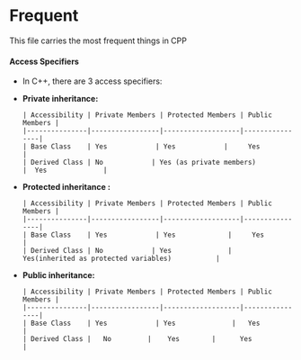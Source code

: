 # Frequent

This file carries the most frequent things in CPP

#### Access Specifiers

*   In C++, there are 3 access specifiers:

*   **Private inheritance:**

        | Accessibility | Private Members | Protected Members | Public Members |
        |---------------|-----------------|-------------------|----------------|
        | Base Class    | Yes            | Yes            |     Yes           |
        | Derived Class | No            | Yes (as private members)              |  Yes              |

*   **Protected inheritance   :**

        | Accessibility | Private Members | Protected Members | Public Members |
        |---------------|-----------------|-------------------|----------------|
        | Base Class    | Yes            | Yes             |     Yes           |
        | Derived Class | No            | Yes              |     Yes(inherited as protected variables)           |

*   **Public inheritance:**

        | Accessibility | Private Members | Protected Members | Public Members |
        |---------------|-----------------|-------------------|----------------|
        | Base Class    | Yes            | Yes              |   Yes             |
        | Derived Class |   No         |    Yes        |      Yes          |

